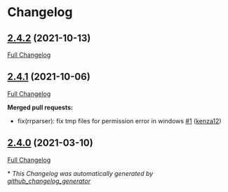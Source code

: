 # Changelog

## [2.4.2](https://github.com/brsynth/rrparser/tree/2.4.2) (2021-10-13)

[Full Changelog](https://github.com/brsynth/rrparser/compare/2.4.1...2.4.2)

## [2.4.1](https://github.com/brsynth/rrparser/tree/2.4.1) (2021-10-06)

[Full Changelog](https://github.com/brsynth/rrparser/compare/2.4.0...2.4.1)

**Merged pull requests:**

- fix\(rrparser\): fix tmp files for permission error in windows [\#1](https://github.com/brsynth/RRParser/pull/1) ([kenza12](https://github.com/kenza12))

## [2.4.0](https://github.com/brsynth/rrparser/tree/2.4.0) (2021-03-10)

[Full Changelog](https://github.com/brsynth/rrparser/compare/c217bdf8f0510959f33d77db9817c4f4c7cda815...2.4.0)



\* *This Changelog was automatically generated by [github_changelog_generator](https://github.com/github-changelog-generator/github-changelog-generator)*
